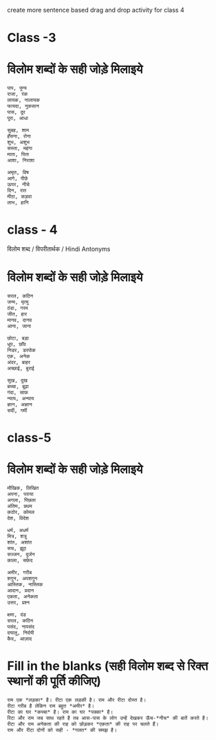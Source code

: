 create more sentence based drag and drop activity for class 4

# Class -3

# विलोम शब्दों के सही जोड़े मिलाइये 
```
पाप, पुण्य 
राजा, रंक 
लायक, नालायक 
फायदा, नुकसान 
पास, दूर 
पूरा, आधा 
```

```
सुबह, शाम 
हँसना, रोना 
शुभ, अशुभ 
सस्ता, महंगा 
माता, पिता 
आशा, निराशा 
```

```
अमृत, विष 
आगे, पीछे 
ऊपर, नीचे 
दिन, रात 
मीठा, कड़वा 
लाभ, हानि 
```
# class - 4 
विलोम शब्द / विपरीतार्थक / Hindi Antonyms
# विलोम शब्दों के सही जोड़े मिलाइये 
```
सरल, कठिन 
जन्म, मृत्यु 
ठंडा, गरम 
जीत, हार 
मानव, दानव 
आना, जाना 
```

```
छोटा, बड़ा 
धूप, छाँव 
निडर, डरपोक 
एक, अनेक 
अंदर, बाहर 
अच्छाई, बुराई 
```

```
सुख, दुख 
बच्चा, बूढ़ा 
गंदा, साफ़ 
न्याय, अन्याय 
ज्ञान, अज्ञान 
सर्दी, गर्मी 
```
# class-5
# विलोम शब्दों के सही जोड़े मिलाइये
```
मौखिक, लिखित 
अपना, पराया 
अगला, पिछला 
अंतिम, प्रथम 
कठोर, कोमल 
देश, विदेश 
```

```
धर्म, अधर्म 
मित्र, शत्रु 
शांत, अशांत 
सच, झूठ 
सज्जन, दुर्जन 
काला, सफ़ेद 
```

```
अमीर, गरीब 
शगुन, अपशगुन 
आस्तिक, नास्तिक 
आदान, प्रदान 
एकता, अनेकता 
उत्तर, प्रश्न 
```

```
क्षमा, दंड 
सरल, कठिन 
पसंद, नापसंद 
दयालु, निर्दयी 
कैद, आज़ाद
```
# Fill in the blanks (सही विलोम शब्द से रिक्त स्थानों की पूर्ति कीजिए)

```
राम एक *लड़का* है। रीटा एक लड़की है। राम और रीटा दोस्त है। 
रीटा गरीब है लेकिन राम बहुत *अमीर* है। 
रीटा का घर *कच्चा* है। राम का घर *पक्का* है। 
रिटा और राम जब साथ रहते है तब आस-पास के लोग उन्हें देखकर ऊँच-*नीच* की बातें करते है। 
रीटा और राम अनेकता की राह को छोड़कर *एकता* की राह पर चलते हैं। 
राम और रीटा दोनों को सही - *गलत* की समझ है। 
```








